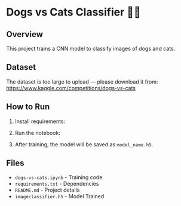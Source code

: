 # Dogs vs Cats Classifier 🐶🐱

## Overview
This project trains a CNN model to classify images of dogs and cats.

## Dataset
The dataset is too large to upload — please download it from:
https://www.kaggle.com/competitions/dogs-vs-cats

## How to Run
1. Install requirements:


2. Run the notebook:

3. After training, the model will be saved as `model_name.h5`.

## Files
- `dogs-vs-cats.ipynb` - Training code
- `requirements.txt` - Dependencies
- `README.md` - Project details
- `imageclassifier.h5` - Model Trained
